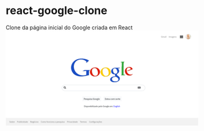 # react-google-clone
Clone da página inicial do Google criada em React  
![fbab75072f8ae8ce24e898f54c20f8ac](https://github.com/saviorocha/react-google-clone/blob/main/fbab75072f8ae8ce24e898f54c20f8ac.png)
